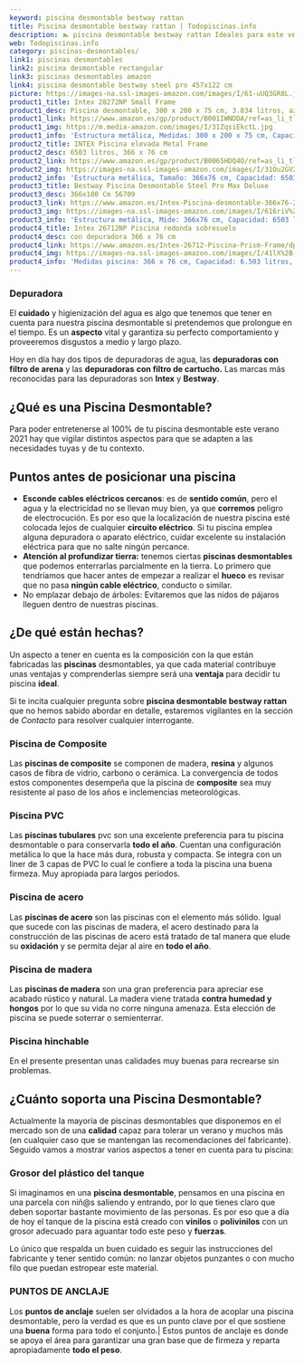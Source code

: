 ```yaml
---
keyword: piscina desmontable bestway rattan
title: Piscina desmontable bestway rattan | Todopiscinas.info
description: 🏊 piscina desmontable bestway rattan Ideales para este verano 2021. Aquí puedes comprar piscina desmontable bestway rattan y comparar con otras similares. No dejes escapar piscina desmontable bestway rattan a un precio realmente tentador.
web: Todopiscinas.info
category: piscinas-desmontables/
link1: piscinas desmontables
link2: piscina desmontable rectangular
link3: piscinas desmontables amazon
link4: piscina desmontable bestway steel pro 457x122 cm
picture: https://images-na.ssl-images-amazon.com/images/I/61-uUQ3GR8L.jpg
product1_title: Intex 28272NP Small Frame
product1_desc: Piscina desmontable, 300 x 200 x 75 cm, 3.834 litros, azul
product1_link: https://www.amazon.es/gp/product/B001IWNDDA/ref=as_li_tl?ie=UTF8&camp=3638&creative=24630&creativeASIN=B001IWNDDA&linkCode=as2&tag=todopiscinas0e-21&linkId=25b9d647487c889cb6ef56ed63f50ca1
product1_img: https://m.media-amazon.com/images/I/31ZqsiEkctL.jpg
product1_info: 'Estructura metálica, Medidas: 300 x 200 x 75 cm, Capacidad: 3.834 litros, Para 6 personas (+ 6 años), Fácil montaje, Forma rectangular'
product2_title: INTEX Piscina elevada Metal Frame
product2_desc: 6503 litros, 366 x 76 cm
product2_link: https://www.amazon.es/gp/product/B0065HDQ4O/ref=as_li_tl?ie=UTF8&camp=3638&creative=24630&creativeASIN=B0065HDQ4O&linkCode=as2&tag=todopiscinas0e-21&linkId=ed2430e3ba564d3527ee103df33ed7b3
product2_img: https://images-na.ssl-images-amazon.com/images/I/31Ou2GV2SAL.jpg
product2_info: 'Estructura metálica, Tamaño: 366x76 cm, Capacidad: 6503 litros, Forma circular, De 4 a 7 personas (+6 años)'
product3_title: Bestway Piscina Desmontable Steel Pro Max Deluxe
product3_desc: 366x100 Cm 56709
product3_link: https://www.amazon.es/Intex-Piscina-desmontable-366x76-28210NP/dp/B0065HDQ4O?__mk_es_ES=%C3%85M%C3%85%C5%BD%C3%95%C3%91&crid=25UQGV9HG2INI&dchild=1&keywords=piscinas+desmontables&qid=1615854176&sprefix=piscinas+dem%2Caps%2C201&sr=8-5&linkCode=ll1&tag=todopiscinas0e-21&linkId=34f200977c6cbaab1f3f4d9ac0e64755&language=es_ES&ref_=as_li_ss_tl
product3_img: https://images-na.ssl-images-amazon.com/images/I/616riV%2BiY3L.jpg
product3_info: 'Estructura metálica, Mide: 366x76 cm, Capacidad: 6503 litros, De 4 a 7 personas mayores de 6 años, Forma circular, Tecnología Super-Tough'
product4_title: Intex 26712NP Piscina redonda sobresuelo
product4_desc: con depuradora 366 x 76 cm
product4_link: https://www.amazon.es/Intex-26712-Piscina-Prism-Frame/dp/B07FB823GL?__mk_es_ES=%C3%85M%C3%85%C5%BD%C3%95%C3%91&dchild=1&keywords=piscinas+desmontables+con+depuradora&qid=1615936418&sr=8-5&linkCode=ll1&tag=todopiscinas0e-21&linkId=d98699de7830cd471766fa1daa36de34&language=es_ES&ref_=as_li_ss_tl
product4_img: https://images-na.ssl-images-amazon.com/images/I/41lX%2B-YpibL.jpg
product4_info: 'Medidas piscina: 366 x 76 cm, Capacidad: 6.503 litros, Incluye depuradora de cartucha A, Lona resistente triple capa'
---
```




### Depuradora

El **cuidado** y higienización del agua es algo que tenemos que tener en cuenta para nuestra piscina desmontable si pretendemos que prolongue en el tiempo. Es un **aspecto** vital y garantiza su perfecto comportamiento y proveeremos disgustos a medio y largo plazo.

Hoy en día hay dos tipos de depuradoras de agua, las **depuradoras con filtro de arena** y  las **depuradoras** **con filtro de cartucho.** Las marcas más reconocidas para las depuradoras son **Intex** y **Bestway**.
## ¿Qué es una Piscina Desmontable?



Para poder entretenerse al 100% de tu piscina desmontable este verano 2021 hay que vigilar distintos aspectos para que se adapten a las necesidades tuyas y de tu contexto.


## Puntos antes de posicionar una piscina



*   **Esconde cables eléctricos cercanos**: es de **sentido común**, pero el agua y la electricidad no se llevan muy bien, ya que **corremos** peligro de electrocución. Es por eso que la localización de nuestra piscina esté colocada lejos de cualquier **circuito eléctrico**. Si tu piscina emplea alguna depuradora o aparato eléctrico, cuidar excelente su instalación eléctrica para que no salte ningún percance.
*   **Atención al profundizar tierra:** tenemos ciertas **piscinas desmontables** que podemos enterrarlas parcialmente en la tierra. Lo primero  que tendríamos que hacer antes de empezar a realizar el **hueco** es revisar que no pasa **ningún cable eléctrico**, conducto o similar.
*   No emplazar debajo de árboles: Evitaremos que las nidos de pájaros lleguen dentro de nuestras piscinas.

<stats-list :link1=link1 :link2=link2 :link3=link3 :link4=link4 :category=category></stats-list>


## ¿De qué  están hechas?

Un aspecto a tener en cuenta es la composición con la que están fabricadas las **piscinas** desmontables, ya que cada material contribuye unas ventajas y comprenderlas siempre será una **ventaja** para decidir tu piscina **ideal**.

Si te incita cualquier pregunta sobre **piscina desmontable bestway rattan** que no hemos sabido abordar en detalle, estaremos vigilantes en la sección de _Contacto_ para resolver cualquier interrogante.


### Piscina de Composite

Las **piscinas de composite** se componen de madera, **resina** y algunos casos de fibra de vidrio, carbono o cerámica. La convergencia de todos estos componentes desempeña que la piscina de **composite** sea muy resistente al paso de los años e inclemencias meteorológicas.


### Piscina  PVC

Las **piscinas tubulares** pvc son una excelente preferencia para tu piscina desmontable o para conservarla **todo el año**. Cuentan una configuración metálica lo que la hace más dura, robusta y compacta. Se integra con un liner de 3 capas de PVC lo cual le confiere a toda la piscina una buena firmeza. Muy apropiada para largos periodos.


### Piscina de acero

Las **piscinas de acero** son las piscinas con el elemento más sólido. Igual que sucede con las piscinas de madera, el acero destinado para la construcción de las piscinas de acero está tratado de tal manera que elude su **oxidación** y se permita dejar al aire en **todo el año**.


### Piscina de madera

Las **piscinas de madera** son una gran preferencia para apreciar ese acabado rústico y natural. La madera viene tratada **contra humedad y hongos** por lo que su vida no corre ninguna amenaza. Esta elección de piscina se puede soterrar o semienterrar.


### Piscina hinchable

 En el presente presentan unas calidades muy buenas para recrearse sin problemas.

<brand-panel :title=product1_title :desc=product1_desc :img=product1_img :link=product1_link></brand-panel>

<external-banner></external-banner>



## ¿Cuánto soporta una Piscina Desmontable?

Actualmente la mayoría de piscinas desmontables que disponemos en el mercado son de una **calidad** capaz para tolerar un verano y muchos más (en cualquier caso que se mantengan las recomendaciones del fabricante). Seguido vamos a mostrar varios aspectos a tener en cuenta para tu piscina:


### Grosor del plástico del tanque

Si imaginamos en una **piscina desmontable**, pensamos en una piscina en una parcela con niñ@s saliendo y entrando, por lo que tienes claro que deben soportar bastante movimiento de las personas. Es por eso que a día de hoy el tanque de la piscina está creado con **vinilos** o **polivinilos** con un grosor adecuado para aguantar todo este peso y **fuerzas**.

Lo único que respalda un	 buen cuidado es seguir las instrucciones del fabricante y tener sentido común: no lanzar objetos punzantes o con mucho filo que puedan estropear este material.


### PUNTOS DE ANCLAJE

Los **puntos de anclaje** suelen ser olvidados a la hora de acoplar una piscina desmontable, pero la verdad es que es un punto clave por el que sostiene una **buena** forma para todo el conjunto.| Estos puntos de anclaje es donde se apoya el área para garantizar una gran base que de firmeza y reparta apropiadamente **todo el peso**.